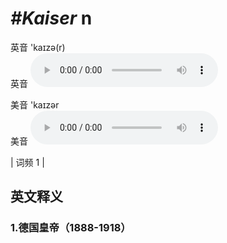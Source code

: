 # ***\#Kaiser*** n
英音 'kaɪzə(r)  
英音
<audio src="./media/Kaiser1.aac" controls="controls"></audio>

美音 'kaɪzər  
美音
<audio src="./media/Kaiser2.aac" controls="controls"></audio>



| 词频 1 |  

英文释义
---
### 1.**德国皇帝（1888-1918）**  


